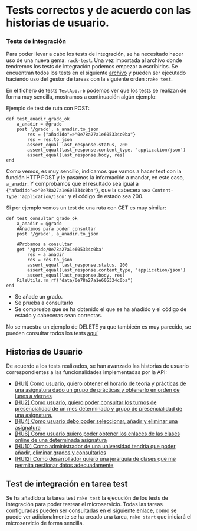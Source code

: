 # Tests correctos y de acuerdo con las historias de usuario.

### Tests de integración
Para poder llevar a cabo los tests de integración, se ha necesitado hacer uso de una nueva gema: `rack-test`. Una vez importada al archivo donde tendremos los tests de integración podemos empezar a escribirlos. Se encuentran todos los tests en el siguiente [archivo](https://github.com/antoniocuadros/WhenToClass/blob/master/t/TestApi.rb) y pueden ser ejecutado haciendo uso del gestor de tareas con la siguiente orden :`rake test`.

En el fichero de tests `TestApi.rb` podemos ver que los tests se realizan de forma muy sencilla, mostramos a continuación algún ejemplo:

Ejemplo de test de ruta con POST:
```
def test_anadir_grado_ok
    a_anadir = @grado
    post '/grado', a_anadir.to_json    
        res = {"añadido"=>"0e78a27a1e605334c0ba"}
        res = res.to_json
        assert_equal last_response.status, 200
        assert_equal(last_response.content_type, 'application/json')
        assert_equal(last_response.body, res)
end
```
Como vemos, es muy sencillo, indicamos que vamos a hacer test con la función HTTP POST y le pasamos la información a mandar, en este caso, `a_anadir`. Y comprobamos que el resultado sea igual a `{"añadido"=>"0e78a27a1e605334c0ba"}`, que la cabecera sea `Content-Type:'application/json'` y el código de estado sea 200.

Si por ejemplo vemos un test de una ruta con GET es muy similar:

```
def test_consultar_grado_ok
    a_anadir = @grado
    #Añadimos para poder consultar
    post '/grado', a_anadir.to_json    

    #Probamos a consultar
    get '/grado/0e78a27a1e605334c0ba' 
        res = a_anadir
        res = res.to_json
        assert_equal last_response.status, 200
        assert_equal(last_response.content_type, 'application/json')
        assert_equal(last_response.body, res)
    FileUtils.rm_rf("data/0e78a27a1e605334c0ba")
end
```
- Se añade un grado.
- Se prueba a consultarlo
- Se comprueba que se ha obtenido el que se ha añadido y el código de estado y cabeceras sean correctas.

No se muestra un ejemplo de DELETE ya que tambieén es muy parecido, se pueden consultar todos los tests [aquí](https://github.com/antoniocuadros/WhenToClass/blob/master/t/TestApi.rb)


## Historias de Usuario
De acuerdo a los tests realizados, se han avanzado las historias de usuario correspondientes a las funcionalidades implementadas por la API:
- [[HU1] Como usuario, quiero obtener el horario de teoría y prácticas de una asignatura dado un grupo de prácticas y obtenerlo en orden de lunes a viernes](https://github.com/antoniocuadros/WhenToClass/issues/8)
- [[HU2] Como usuario, quiero poder consultar los turnos de presencialidad de un mes determinado y grupo de presencialidad de una asignatura.](https://github.com/antoniocuadros/WhenToClass/issues/9)
- [[HU4] Como usuario debo poder seleccionar, añadir y eliminar una asignatura](https://github.com/antoniocuadros/WhenToClass/issues/28)
- [[HU6] Como usuario quiero poder obtener los enlaces de las clases online de una determinada asignatura](https://github.com/antoniocuadros/WhenToClass/issues/47)
- [[HU10] Como administrador de una universidad tendría que poder añadir, eliminar grados y consultarlos](https://github.com/antoniocuadros/WhenToClass/issues/71)
- [[HU12] Como desarrollador quiero una jerarquía de clases que me permita gestionar datos adecuadamente](https://github.com/antoniocuadros/WhenToClass/issues/89)

## Test de integración en tarea test
Se ha añadido a la tarea test `rake test` la ejecución de los tests de integración para poder testear el microservicio. Todas las tareas configuradas pueden ser consultadas en el [siguiente enlace](https://github.com/antoniocuadros/WhenToClass/blob/master/Rakefile), como se puede ver adicionalmente se ha creado una tarea, `rake start` que iniciará el microservicio de forma sencilla.